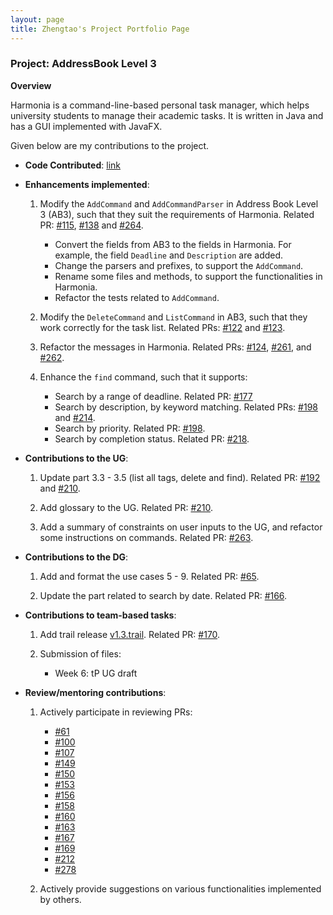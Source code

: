 ```yaml
---
layout: page
title: Zhengtao's Project Portfolio Page
---
```


### Project: AddressBook Level 3

**Overview**

Harmonia is a command-line-based personal task manager, which helps university students to manage their academic tasks. It is written in Java and has a GUI implemented with JavaFX.

Given below are my contributions to the project.

* **Code Contributed**: [link](https://nus-cs2103-ay2122s2.github.io/tp-dashboard/?search=ainsleyj&breakdown=true)

* **Enhancements implemented**:

  1. Modify the `AddCommand` and `AddCommandParser` in Address Book Level 3 (AB3), such that they suit the requirements of Harmonia. Related PR: [#115](https://github.com/AY2122S2-CS2103T-T09-1/tp/pull/115), [#138](https://github.com/AY2122S2-CS2103T-T09-1/tp/pull/138) and [#264](https://github.com/AY2122S2-CS2103T-T09-1/tp/pull/264).

      * Convert the fields from AB3 to the fields in Harmonia. For example, the field `Deadline` and `Description` are added.
      * Change the parsers and prefixes, to support the `AddCommand`.
      * Rename some files and methods, to support the functionalities in Harmonia.
      * Refactor the tests related to `AddCommand`.

  2. Modify the `DeleteCommand` and `ListCommand` in AB3, such that they work correctly for the task list. Related PRs: [#122](https://github.com/AY2122S2-CS2103T-T09-1/tp/pull/122) and [#123](https://github.com/AY2122S2-CS2103T-T09-1/tp/pull/123).

  3. Refactor the messages in Harmonia. Related PRs: [#124](https://github.com/AY2122S2-CS2103T-T09-1/tp/pull/124), [#261](https://github.com/AY2122S2-CS2103T-T09-1/tp/pull/261), and [#262](https://github.com/AY2122S2-CS2103T-T09-1/tp/pull/262).

  4. Enhance the `find` command, such that it supports:

      * Search by a range of deadline. Related PR: [#177](https://github.com/AY2122S2-CS2103T-T09-1/tp/pull/177)
      * Search by description, by keyword matching. Related PRs: [#198](https://github.com/AY2122S2-CS2103T-T09-1/tp/pull/198) and [#214](https://github.com/AY2122S2-CS2103T-T09-1/tp/pull/214).
      * Search by priority. Related PR: [#198](https://github.com/AY2122S2-CS2103T-T09-1/tp/pull/198).
      * Search by completion status. Related PR: [#218](https://github.com/AY2122S2-CS2103T-T09-1/tp/pull/218).

* **Contributions to the UG**:

  1. Update part 3.3 - 3.5 (list all tags, delete and find). Related PR: [#192](https://github.com/AY2122S2-CS2103T-T09-1/tp/pull/192) and [#210](https://github.com/AY2122S2-CS2103T-T09-1/tp/pull/210).

  2. Add glossary to the UG. Related PR: [#210](https://github.com/AY2122S2-CS2103T-T09-1/tp/pull/210).

  3. Add a summary of constraints on user inputs to the UG, and refactor some instructions on commands. Related PR: [#263](https://github.com/AY2122S2-CS2103T-T09-1/tp/pull/263).

* **Contributions to the DG**:

  1. Add and format the use cases 5 - 9. Related PR: [#65](https://github.com/AY2122S2-CS2103T-T09-1/tp/pull/65).

  2. Update the part related to search by date. Related PR: [#166](https://github.com/AY2122S2-CS2103T-T09-1/tp/pull/166).

* **Contributions to team-based tasks**:

  1. Add trail release [v1.3.trail](https://github.com/AY2122S2-CS2103T-T09-1/tp/releases/tag/v1.3.trial). Related PR: [#170](https://github.com/AY2122S2-CS2103T-T09-1/tp/pull/170).

  2. Submission of files:

     * Week 6: tP UG draft

* **Review/mentoring contributions**:

  1. Actively participate in reviewing PRs:

      * [#61](https://github.com/AY2122S2-CS2103T-T09-1/tp/pull/61)
      * [#100](https://github.com/AY2122S2-CS2103T-T09-1/tp/pull/100)
      * [#107](https://github.com/AY2122S2-CS2103T-T09-1/tp/pull/107)
      * [#149](https://github.com/AY2122S2-CS2103T-T09-1/tp/pull/149)
      * [#150](https://github.com/AY2122S2-CS2103T-T09-1/tp/pull/150)
      * [#153](https://github.com/AY2122S2-CS2103T-T09-1/tp/pull/153)
      * [#156](https://github.com/AY2122S2-CS2103T-T09-1/tp/pull/156)
      * [#158](https://github.com/AY2122S2-CS2103T-T09-1/tp/pull/158)
      * [#160](https://github.com/AY2122S2-CS2103T-T09-1/tp/pull/160)
      * [#163](https://github.com/AY2122S2-CS2103T-T09-1/tp/pull/163)
      * [#167](https://github.com/AY2122S2-CS2103T-T09-1/tp/pull/167)
      * [#169](https://github.com/AY2122S2-CS2103T-T09-1/tp/pull/169)
      * [#212](https://github.com/AY2122S2-CS2103T-T09-1/tp/pull/212)
      * [#278](https://github.com/AY2122S2-CS2103T-T09-1/tp/pull/278)

  2. Actively provide suggestions on various functionalities implemented by others.
